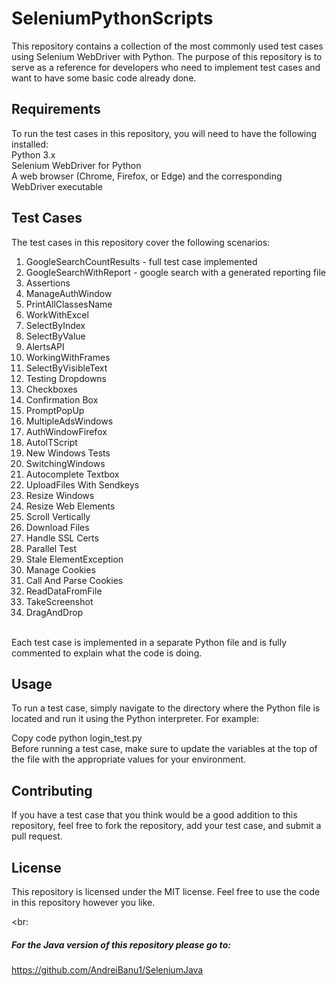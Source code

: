 # SeleniumPythonScripts
This repository contains a collection of the most commonly used test cases using Selenium WebDriver with Python. The purpose of this repository is to serve as a reference for developers who need to implement test cases and want to have some basic code already done.

## Requirements <br>
To run the test cases in this repository, you will need to have the following installed: <br>
Python 3.x <br>
Selenium WebDriver for Python<br> 
A web browser (Chrome, Firefox, or Edge) and the corresponding WebDriver executable<br>

## Test Cases 
The test cases in this repository cover the following scenarios:<br>
1. GoogleSearchCountResults - full test case implemented <br>
2. GoogleSearchWithReport - google search with a generated reporting file <br>
3. Assertions <br>
4. ManageAuthWindow <br>
5. PrintAllClassesName <br>
6. WorkWithExcel <br>
7. SelectByIndex <br>
8. SelectByValue <br>
9. AlertsAPI <br>
10. WorkingWithFrames <br>
11. SelectByVisibleText <br>
12. Testing Dropdowns <br>
13. Checkboxes <br>
14. Confirmation Box <br>
15. PromptPopUp <br>
16. MultipleAdsWindows <br>
17. AuthWindowFirefox <br>
18. AutolTScript <br>
19. New Windows Tests <br>
20. SwitchingWindows <br>
21. Autocomplete Textbox <br>
22. UploadFiles With Sendkeys <br>
23. Resize Windows <br>
24. Resize Web Elements <br>
25. Scroll Vertically<br>
26. Download Files<br>
27. Handle SSL Certs <br>
28. Parallel Test<br>
29. Stale ElementException<br>
30. Manage Cookies<br>
31. Call And Parse Cookies <br>
32. ReadDataFromFile <br>
33. TakeScreenshot <br>
34. DragAndDrop<br>
<br>
Each test case is implemented in a separate Python file and is fully commented to explain what the code is doing.

## Usage 
To run a test case, simply navigate to the directory where the Python file is located and run it using the Python interpreter. For example:

Copy code python login_test.py <br>
Before running a test case, make sure to update the variables at the top of the file with the appropriate values for your environment.
<br>

## Contributing
If you have a test case that you think would be a good addition to this repository, feel free to fork the repository, add your test case, and submit a pull request.

## License 
This repository is licensed under the MIT license. Feel free to use the code in this repository however you like.

<br:
##### For the Java version of this repository please go to: <br>
https://github.com/AndreiBanu1/SeleniumJava
